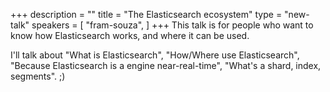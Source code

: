 +++
description = ""
title = "The Elasticsearch ecosystem"
type = "new-talk"
speakers = [
        "fram-souza",
]
+++
This talk is for people who want to know how Elasticsearch works, and where it can be used.

I'll talk about "What is Elasticsearch", "How/Where use Elasticsearch", "Because Elasticsearch is a engine near-real-time", "What's a shard, index, segments". ;)